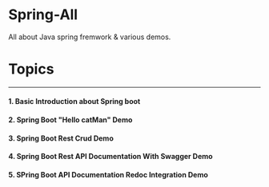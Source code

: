 # Spring-All
All about Java spring fremwork &amp; various demos.

# Topics
<hr>
<h4> 1. Basic Introduction about Spring boot </h4>
<h4> 2. Spring Boot "Hello catMan" Demo </h4>
<h4> 3. Spring Boot Rest Crud Demo </h4>
<h4> 4. Spring Boot Rest API Documentation With Swagger Demo </h4>
<h4> 5. SPring Boot API Documentation Redoc Integration Demo </h4>
